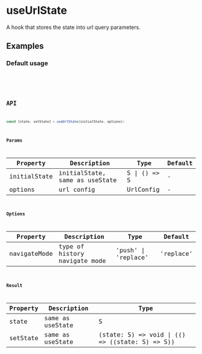 # useUrlState

A hook that stores the state into url query parameters.

## Examples

### Default usage

<code src="./demo/demo1.tsx" />

<code src="./demo/demo2.tsx" />

## API

```typescript
const [state, setState] = useUrlState(initialState, options);
```


### Params

| Property | Description                         | Type                   | Default |
|---------|----------------------------------------------|------------------------|--------|
| initialState | initialState, same as useState      | S \| () => S                    | -      |
| options | url config                  | UrlConfig                    | -      |

### Options

| Property | Description                            | Type                   | Default |
|------|--------------|--------|--------|
| navigateMode | type of history navigate mode | 'push' \| 'replace' | 'replace'    |

### Result

| Property | Description                                         | Type                 |
|----------|------------------------------------------|------------|
| state  | same as useState                             | S    |
| setState     | same as useState                             |  (state: S) => void \| (() => ((state: S) => S))      |
